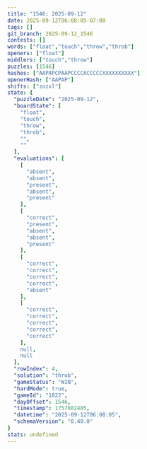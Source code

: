 ```yaml
---
title: "1546: 2025-09-12"
date: 2025-09-12T06:08:05-07:00
tags: []
git_branch: 2025-09-12_1546
contests: []
words: ["float","touch","throw","throb"]
openers: ["float"]
middlers: ["touch","throw"]
puzzles: [1546]
hashes: ["AAPAPCPAAPCCCCACCCCCXXXXXXXXXX"]
openerHash: ["AAPAP"]
shifts: ["zozxl"]
state: {
  "puzzleDate": "2025-09-12",
  "boardState": [
    "float",
    "touch",
    "throw",
    "throb",
    "",
    ""
  ],
  "evaluations": [
    [
      "absent",
      "absent",
      "present",
      "absent",
      "present"
    ],
    [
      "correct",
      "present",
      "absent",
      "absent",
      "present"
    ],
    [
      "correct",
      "correct",
      "correct",
      "correct",
      "absent"
    ],
    [
      "correct",
      "correct",
      "correct",
      "correct",
      "correct"
    ],
    null,
    null
  ],
  "rowIndex": 4,
  "solution": "throb",
  "gameStatus": "WIN",
  "hardMode": true,
  "gameId": "1822",
  "dayOffset": 1546,
  "timestamp": 1757682485,
  "datetime": "2025-09-12T06:08:05",
  "schemaVersion": "0.40.0"
}
stats: undefined
---
```

<!-- more -->
